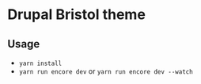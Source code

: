 # Drupal Bristol theme

## Usage

- `yarn install`
- `yarn run encore dev` or `yarn run encore dev --watch`
